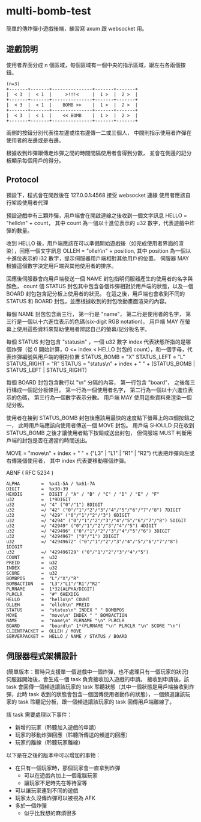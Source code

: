 # multi-bomb-test

簡單的傳炸彈小遊戲後端，練習寫 axum 跟 websocket 用。

## 遊戲說明

使用者界面分成 n 個區域，每個區域有一個中央的指示區域，跟左右各兩個按鈕。

```
(n=3)
+-------+-------+---------------+-------+-------+
|  < 3  |  < 1  |     >!!!<     |  1 >  |  2 >  |
+-------+-------+---------------+-------+-------+
|  < 3  |  < 1  |    BOMB >>    |  1 >  |  2 >  |
+-------+-------+---------------+-------+-------+
|  < 3  |  < 1  |    << BOMB    |  1 >  |  2 >  |
+-------+-------+---------------+-------+-------+
```

兩側的按鈕分別代表往左邊或往右邊傳一二或三個人，
中間則指示使用者炸彈在使用者的左邊或是右邊。

根據收到炸彈跟傳走炸彈之間的時間間隔使用者會得到分數，
並會在側邊的記分板顯示每個用戶的得分。

## Protocol

預設下，程式會在開啟後在 127.0.0.1:4568 接受 websocket 連線
使用者應該自行架設使用者代理

預設遊戲中有三顆炸彈，用戶端會在開啟連線之後收到一個文字訊息 HELLO = "hello\n" + count，
其中 count 為一個以十進位表示的 u32 數字，代表遊戲中炸彈的數量。

收到 HELLO 後，用戶端應該在可以準備開始遊戲後（如完成使用者界面的渲染），回應一個文字訊息 OLLEH = "olleh\n" + position, 
其中 position 為一個以十進位表示的 i32 數字，提示伺服器用戶端相對其他用戶的位置。
伺服器 MAY 根據這個數字決定用戶端與其他使用者的排序。

回應後伺服器會向用戶端發送一個 NAME 封包指明伺服器產生的使用者的名字與顏色，
count 個 STATUS 封包其中包含各個炸彈相對於用戶端的狀態，以及一個 BOARD 封包包含記分板上使用者的狀況。
在這之後，用戶端也會收到不同的 STATUS 和 BOARD 封包，並應根據收到的封包改動畫面渲染的內容。

每個 NAME 封包包含兩三行，
第一行是 "name"，
第二行是使用者的名字，
第三行是一個以十六進位表示的色碼(six-digit RGB notation)。
用戶端 MAY 在螢幕上使用這些資料來幫助使用者辨認自己的螢幕/記分板名字。

每個 STATUS 封包包含 "status\n" ，一個 u32 數字 index 代表狀態所指的是哪個炸彈（從 0 開始計算，0 <= index < HELLO 封包的 count），和一個字母，代表炸彈編號與用戶端的相對位置
STATUS_BOMB = "X"
STATUS_LEFT = "L"
STATUS_RIGHT = "R"
STATUS = "status\n" + index + " " + (STATUS_BOMB | STATUS_LEFT | STATUS_RIGHT)

每個 BOARD 封包包含數行以 "\n" 分隔的內容，
第一行包含 "board"，
之後每三行構成一個記分板條目。
第一行為一個使用者名字，
第二行為一個以十六進位表示的色碼，
第三行為一個數字表示分數。
用戶端 MAY 使用這些資料來渲染一個記分板。

使用者在接到 STATUS_BOMB 封包後應該用最快的速度點下螢幕上的四個按鈕之一，
此時用戶端應該向使用者傳送一個 MOVE 封包。
用戶端 SHOULD 只在收到 STATUS_BOMB 之後才讓使用者點下按鈕或送出封包，
但伺服端 MUST 判斷用戶端的封包是否在適當的時間送出。

MOVE = "move\n" + index + " " + ("L3" | "L1" | "R1" | "R2")
代表把炸彈向左或右傳幾個使用者，
其中 index 代表要移動哪個炸彈。

ABNF ( RFC 5234 )

```
ALPHA        =  %x41-5A / %x61-7A
DIGIT        =  %x30-39
HEXDIG       =  DIGIT / "A" / "B" / "C" / "D" / "E" / "F"
u32          =  1*9DIGIT
u32          =/ "4" ("0"/"1") 8DIGIT
u32          =/ "42" ("0"/"1"/"2"/"3"/"4"/"5"/"6"/"7"/"8") 7DIGIT
u32          =/ "429" ("0"/"1"/"2"/"3") 6DIGIT
u32          =/ "4294" ("0"/"1"/"2"/"3"/"4"/"5"/"6"/"7"/"8") 5DIGIT
u32          =/ "42949" ("0"/"1"/"2"/"3"/"4"/"5") 4DIGIT
u32          =/ "429496" ("0"/"1"/"2"/"3"/"4"/"5"/"6") 3DIGIT
u32          =/ "4294967" ("0"/"1") 2DIGIT
u32          =/ "42949672" ("0"/"1"/"2"/"3"/"4"/"5"/"6"/"7"/"8") 1DIGIT
u32          =/ "429496729" ("0"/"1"/"2"/"3"/"4"/"5")
COUNT        =  u32
PREID        =  u32
INDEX        =  u32
SCORE        =  u32
BOMBPOS      =  "L"/"X"/"R"
BOMBACTION   =  "L3"/"L1"/"R1"/"R2"
PLRNAME      =  1*32(ALPHA/DIGIT)
PLRCLR       =  "#" 6HEXDIG
HELLO        =  "hello\n" COUNT
OLLEH        =  "olleh\n" PREID
STATUS       =  "status\n" INDEX " " BOMBPOS
MOVE         =  "move\n" INDEX " " BOMBACTION
NAME         =  "name\n" PLRNAME "\n" PLRCLR
BOARD        =  "board\n" 1*(PLRNAME "\n" PLRCLR "\n" SCORE "\n")
CLIENTPACKET =  OLLEH / MOVE
SERVERPACKET =  HELLO / NAME / STATUS / BOARD
```

## 伺服器程式架構設計

(簡單版本：暫時只支援單一個遊戲中一個炸彈，也不處理只有一個玩家的狀況)
伺服器開始後，會生成一個 task 負責接收加入遊戲的申請。
接收到申請後，該 task 會回傳一個頻道讓該玩家的 task 聆聽狀態（其中一個狀態是用戶端接收到炸彈，此時 task 收到的狀態會包含一個回傳使用者動作的狀態），一個頻道讓該玩家的 task 聆聽記分板，跟一個頻道讓該玩家的 task 回傳用戶端離線了。

該 task 需要處理以下事件：

- 新增的玩家（聆聽加入遊戲的申請）
- 玩家的移動炸彈回應（聆聽所傳送的頻道的回應）
- 玩家的離線（聆聽玩家離線）

以下是在之後的版本中可以增加的事物：

- 在只有一個玩家時，那個玩家會一直拿到炸彈
  - 可以在遊戲內加上一個電腦玩家
  - 讓玩家不足時先在等待室等
- 可以讓玩家連到不同的遊戲
- 玩家太久沒傳炸彈可以被視為 AFK
- 多於一個炸彈
  - 似乎比我想的麻煩很多

